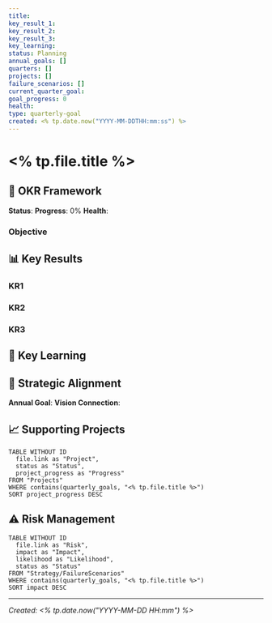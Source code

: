 ```yaml
---
title: 
key_result_1: 
key_result_2: 
key_result_3: 
key_learning: 
status: Planning
annual_goals: []
quarters: []
projects: []
failure_scenarios: []
current_quarter_goal: 
goal_progress: 0
health: 
type: quarterly-goal
created: <% tp.date.now("YYYY-MM-DDTHH:mm:ss") %>
---
```


# <% tp.file.title %>

## 🎯 OKR Framework

**Status**: 
**Progress**: 0%
**Health**: 

### Objective

## 📊 Key Results

### KR1

### KR2

### KR3

## 🧠 Key Learning

## 🔗 Strategic Alignment

**Annual Goal**: 
**Vision Connection**: 

## 📈 Supporting Projects

```dataview
TABLE WITHOUT ID
  file.link as "Project",
  status as "Status",
  project_progress as "Progress"
FROM "Projects"
WHERE contains(quarterly_goals, "<% tp.file.title %>")
SORT project_progress DESC
```

## ⚠️ Risk Management

```dataview
TABLE WITHOUT ID
  file.link as "Risk",
  impact as "Impact",
  likelihood as "Likelihood",
  status as "Status"
FROM "Strategy/FailureScenarios"
WHERE contains(quarterly_goals, "<% tp.file.title %>")
SORT impact DESC
```

---

*Created: <% tp.date.now("YYYY-MM-DD HH:mm") %>*
